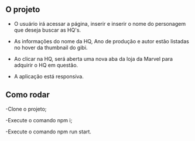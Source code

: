 
## O projeto

- O usuário irá acessar a página, inserir e inserir o nome do personagem que deseja buscar as HQ's.

- As informações do nome da HQ, Ano de produção e autor estão listadas no hover da thumbnail do gibi.

- Ao clicar na HQ, será aberta uma nova aba da loja da Marvel para adquirir o HQ em questão.

- A aplicação está responsiva.


## Como rodar

-Clone o projeto;

-Execute o comando npm i;

-Execute o comando npm run start.

